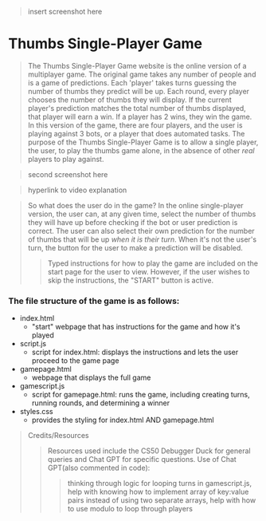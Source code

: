 >insert screenshot here

# Thumbs Single-Player Game
>The Thumbs Single-Player Game website is the online version of a multiplayer game.
The original game takes any number of people and is a game of predictions.
Each 'player' takes turns guessing the number of thumbs they predict will be up.
Each round, every player chooses the number of thumbs they will display.
If the current player's prediction matches the total number of thumbs displayed, that player will earn a win.
If a player has 2 wins, they win the game.
In this version of the game, there are four players, and the user is playing against 3 bots, or a player that does automated tasks.
The purpose of the Thumbs Single-Player Game is to allow a single player, the user, to play the thumbs game alone, in the absence of other *real* players to play against.

>second screenshot here

>hyperlink to video explanation

>So what does the user do in the game?
In the online single-player version, the user can, at any given time, select the number of thumbs they will have up before checking if the bot or user prediction is correct.
The user can also select their own prediction for the number of thumbs that will be up *when it is their turn*.
When it's not the user's turn, the button for the user to make a prediction will be disabled.
>>Typed instructions for how to play the game are included on the start page for the user to view.
However, if the user wishes to skip the instructions, the "START" button is active.

### The file structure of the game is as follows:
 - index.html
    - "start" webpage that has instructions for the game and how it's played
 - script.js
    - script for index.html: displays the instructions and lets the user proceed to the game page
 - gamepage.html
    - webpage that displays the full game
 - gamescript.js
    - script for gamepage.html: runs the game, including creating turns, running rounds, and determining a winner
 - styles.css
    - provides the styling for index.html AND gamepage.html

>Credits/Resources
>>Resources used include the CS50 Debugger Duck for general queries and Chat GPT for specific questions.
Use of Chat GPT(also commented in code):
>>> thinking through logic for looping turns in gamescript.js,
help with knowing how to implement array of key:value pairs instead of using two separate arrays,
help with how to use modulo to loop through players

